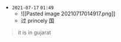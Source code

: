 - `2021-07-17`  `01:49`
	- ![[Pasted image 20210717014917.png]]
	- 过 princely 国
> it is in gujarat

